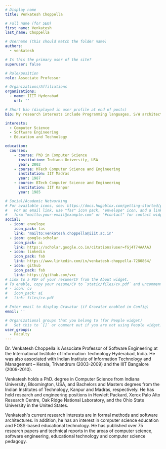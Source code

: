 ```yaml
---
# Display name
title: Venkatesh Choppella

# Full name (for SEO)
first_name: Venkatesh
last_name: Choppella

# Username (this should match the folder name)
authors:
  - venkatesh

# Is this the primary user of the site?
superuser: false

# Role/position
role: Associate Professor

# Organizations/Affiliations
organizations:
  - name: IIIT Hyderabad
    url: ''

# Short bio (displayed in user profile at end of posts)
bio: My research interests include Programming languages, S/W architectures, Formal Methods, CS education

interests:
  - Computer Science
  - Software Engineering
  - Education and Technology

education:
  courses:
    - course: PhD in Computer Science
      institution: Indiana University, USA
      year: 2002
    - course: MTech Computer Science and Engineering
      institution: IIT Madras
      year: 1987
    - course: BTech Computer Science and Engineering
      institution: IIT Kanpur
      year: 1985

# Social/Academic Networking
# For available icons, see: https://docs.hugoblox.com/getting-started/page-builder/#icons
#   For an email link, use "fas" icon pack, "envelope" icon, and a link in the
#   form "mailto:your-email@example.com" or "#contact" for contact widget.
social:
  - icon: envelope
    icon_pack: fas
    link: 'mailto:venkatesh.choppella@iiit.ac.in'
  - icon: google-scholar
    icon_pack: ai
    link: https://scholar.google.co.in/citations?user=fGj4T74AAAAJ
  - icon: linkedin
    icon_pack: fab
    link: https://www.linkedin.com/in/venkatesh-choppella-7280864/
  - icon: github
    icon_pack: fab
    link: https://github.com/vxc
# Link to a PDF of your resume/CV from the About widget.
# To enable, copy your resume/CV to `static/files/cv.pdf` and uncomment the lines below.
# - icon: cv
#   icon_pack: ai
#   link: files/cv.pdf

# Enter email to display Gravatar (if Gravatar enabled in Config)
email: ''

# Organizational groups that you belong to (for People widget)
#   Set this to `[]` or comment out if you are not using People widget.
user_groups:
  - Faculty
---
```

Dr. Venkatesh Choppella is Associate Professor of Software Engineering at the International Institute of Information Technology Hyderabad, India. He was also associated with Indian Institute of Information Technology and Management – Kerala, Trivandrum (2003-2009) and the IIIT Bangalore (2009-2010).

Venkatesh holds a PhD. degree in Computer Science from Indiana University, Bloomington, USA, and Bachelors and Masters degrees from the Indian Institutes of Technology, Kanpur and Madras, respectively. He has held research and engineering positions in Hewlett Packard, Xerox Palo Alto Research Centre, Oak Ridge National Laboratory, and the Ohio State University in the United States.

Venkatesh's current research interests are in formal methods and software architectures. In addition, he has an interest in computer science education and FOSS-based educational technology. He has published over 75 research papers and technical reports in the areas of computer science, software engineering, educational technology and computer science pedagogy.
